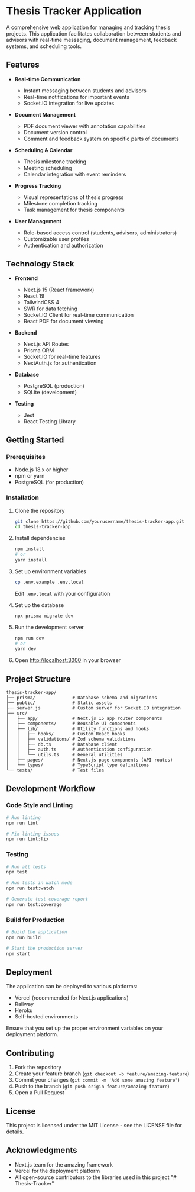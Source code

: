 # Thesis Tracker Application

A comprehensive web application for managing and tracking thesis projects. This application facilitates collaboration between students and advisors with real-time messaging, document management, feedback systems, and scheduling tools.

## Features

- **Real-time Communication**
  - Instant messaging between students and advisors
  - Real-time notifications for important events
  - Socket.IO integration for live updates

- **Document Management**
  - PDF document viewer with annotation capabilities
  - Document version control
  - Comment and feedback system on specific parts of documents

- **Scheduling & Calendar**
  - Thesis milestone tracking
  - Meeting scheduling
  - Calendar integration with event reminders

- **Progress Tracking**
  - Visual representations of thesis progress
  - Milestone completion tracking
  - Task management for thesis components

- **User Management**
  - Role-based access control (students, advisors, administrators)
  - Customizable user profiles
  - Authentication and authorization

## Technology Stack

- **Frontend**
  - Next.js 15 (React framework)
  - React 19
  - TailwindCSS 4
  - SWR for data fetching
  - Socket.IO Client for real-time communication
  - React PDF for document viewing

- **Backend**
  - Next.js API Routes
  - Prisma ORM
  - Socket.IO for real-time features
  - NextAuth.js for authentication

- **Database**
  - PostgreSQL (production)
  - SQLite (development)

- **Testing**
  - Jest
  - React Testing Library

## Getting Started

### Prerequisites

- Node.js 18.x or higher
- npm or yarn
- PostgreSQL (for production)

### Installation

1. Clone the repository
   ```bash
   git clone https://github.com/yourusername/thesis-tracker-app.git
   cd thesis-tracker-app
   ```

2. Install dependencies
   ```bash
   npm install
   # or
   yarn install
   ```

3. Set up environment variables
   ```bash
   cp .env.example .env.local
   ```
   Edit `.env.local` with your configuration

4. Set up the database
   ```bash
   npx prisma migrate dev
   ```

5. Run the development server
   ```bash
   npm run dev
   # or
   yarn dev
   ```

6. Open [http://localhost:3000](http://localhost:3000) in your browser

## Project Structure

```
thesis-tracker-app/
├── prisma/              # Database schema and migrations
├── public/              # Static assets
├── server.js            # Custom server for Socket.IO integration
├── src/
│   ├── app/             # Next.js 15 app router components
│   ├── components/      # Reusable UI components
│   ├── lib/             # Utility functions and hooks
│   │   ├── hooks/       # Custom React hooks
│   │   ├── validations/ # Zod schema validations
│   │   ├── db.ts        # Database client
│   │   ├── auth.ts      # Authentication configuration
│   │   └── utils.ts     # General utilities
│   ├── pages/           # Next.js page components (API routes)
│   └── types/           # TypeScript type definitions
└── tests/               # Test files
```

## Development Workflow

### Code Style and Linting

```bash
# Run linting
npm run lint

# Fix linting issues
npm run lint:fix
```

### Testing

```bash
# Run all tests
npm test

# Run tests in watch mode
npm run test:watch

# Generate test coverage report
npm run test:coverage
```

### Build for Production

```bash
# Build the application
npm run build

# Start the production server
npm start
```

## Deployment

The application can be deployed to various platforms:

- Vercel (recommended for Next.js applications)
- Railway
- Heroku
- Self-hosted environments

Ensure that you set up the proper environment variables on your deployment platform.

## Contributing

1. Fork the repository
2. Create your feature branch (`git checkout -b feature/amazing-feature`)
3. Commit your changes (`git commit -m 'Add some amazing feature'`)
4. Push to the branch (`git push origin feature/amazing-feature`)
5. Open a Pull Request

## License

This project is licensed under the MIT License - see the LICENSE file for details.

## Acknowledgments

- Next.js team for the amazing framework
- Vercel for the deployment platform
- All open-source contributors to the libraries used in this project
"# Thesis-Tracker" 
